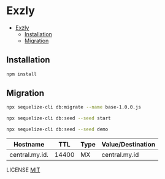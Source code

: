 # Exzly

- [Exzly](#exzly)
  - [Installation](#installation)
  - [Migration](#migration)

## Installation

```bash
npm install
```

## Migration

```bash
npx sequelize-cli db:migrate --name base-1.0.0.js
```

```bash
npx sequelize-cli db:seed --seed start
```

```bash
npx sequelize-cli db:seed --seed demo
```

| Hostname       | TTL   | Type | Value/Destination |
| -------------- | ----- | ---- | ----------------- |
| central.my.id. | 14400 | MX   | central.my.id     |

LICENSE [MIT](./LICENSE)
